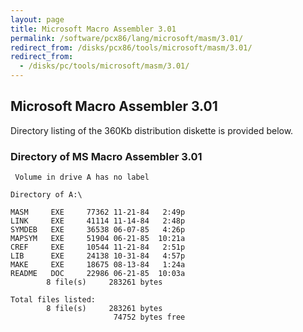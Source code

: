 ```yaml
---
layout: page
title: Microsoft Macro Assembler 3.01
permalink: /software/pcx86/lang/microsoft/masm/3.01/
redirect_from: /disks/pcx86/tools/microsoft/masm/3.01/
redirect_from:
  - /disks/pc/tools/microsoft/masm/3.01/
---
```


Microsoft Macro Assembler 3.01
------------------------------

Directory listing of the 360Kb distribution diskette is provided below.

### Directory of MS Macro Assembler 3.01

	 Volume in drive A has no label

	Directory of A:\

	MASM     EXE     77362 11-21-84   2:49p
	LINK     EXE     41114 11-14-84   2:48p
	SYMDEB   EXE     36538 06-07-85   4:26p
	MAPSYM   EXE     51904 06-21-85  10:21a
	CREF     EXE     10544 11-21-84   2:51p
	LIB      EXE     24138 10-31-84   4:57p
	MAKE     EXE     18675 08-13-84   1:24a
	README   DOC     22986 06-21-85  10:03a
	        8 file(s)     283261 bytes

	Total files listed:
	        8 file(s)     283261 bytes
	                       74752 bytes free
